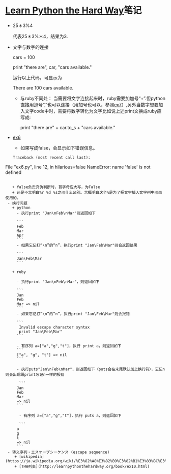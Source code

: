 # [Learn Python the Hard Way](http://learnpythonthehardway.org/book/intro.html)笔记

- 25＊3%4
 
  代表25＊3%＊4，结果为3.
  
- 文字与数字的连接

  cars = 100
  
  print "there are", car, "cars available."
  
  运行以上代码，可显示为
  
  There are 100 cars available.
  
  + 与ruby不同处：
  当需要将文字连接起来时，ruby需要加加号“+”.但python直接用逗号“,”也可以连接（用加号也可以，参照[ex7](http://learnpythonthehardway.org/book/ex7.html)）,另外当数字想要加入文字code中时，需要将数字转化为文字比如说上述print文换成ruby应写成:
  
    print "there are" + car.to_s + "cars available."
 - [ex6](http://learnpythonthehardway.org/book/ex6.html)
   + 如果写成false，会显示如下错误信息。
  
   ```
   Traceback (most recent call last):
  File "ex6.py", line 12, in <module>
    hilarious=false
NameError: name 'false' is not defined
```

   + false负责真伪判断时，首字母应大写，为False
   + 还是不太明白%r %d %s之间什么区别。大概明白这个%是为了把文字插入文字列中间而使用的。
 - 换行问题
   + python
     - 执行print "Jan\nFeb\nMar"则返回如下
     
     ```
     Feb
     Mar
     Apr
     ```
     - 如果忘记打“\n”的“n”，执行print "Jan\Feb\Mar"则会返回结果
     
     ```
     Jan\Feb\Mar
     ```
    
   + ruby
     
     - 执行print "Jan\nFeb\nMar"，则返回如下
     
     ```
     Jan
     Feb
     Mar => nil 
     ```
     - 如果忘记打“\n”的“n”，执行print "Jan\Feb\Mar"则会报错
     
     ```
      Invalid escape character syntax
      print "Jan\Feb\Mar"
     ```
      
     - 有序列 a=["a","g","t"]，执行 print a，则返回如下
     ```
     ["a", "g", "t"] => nil 
     ```
     
     - 执行puts"Jan\nFeb\nMar"，则返回如下（puts会在末尾默认加上换行符），忘记n则会出现跟print忘记n一样的报错
     
      ```
     Jan
     Feb
     Mar
     => nil  
     ```
     
      - 有序列 a=["a","g","t"]，执行 puts a，则返回如下
       
      ```
     a
     g
     t
     => nil
     ```
 - 转义序列・エスケープシーケンス (escape sequence)
    + [wikipedia](https://ja.wikipedia.org/wiki/%E3%82%A8%E3%82%B9%E3%82%B1%E3%83%BC%E3%83%97%E3%82%B7%E3%83%BC%E3%82%B1%E3%83%B3%E3%82%B9)
    + [THW列表](http://learnpythonthehardway.org/book/ex10.html)
    

     
    